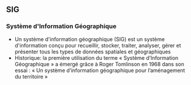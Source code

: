 ##  SIG

### Système d'Information Géographique

- Un système d'information géographique (SIG) est un système d'information conçu pour recueillir, stocker, traiter, analyser, gérer et présenter tous les types de données spatiales et géographiques <!-- .element class="fragment" -->
- Historique: la première utilisation du terme « Système d’Information Géographique » a émergé grâce à Roger Tomlinson en 1968 dans son essai : « Un système d’information géographique pour l’aménagement du territoire » <!-- .element class="fragment" -->
